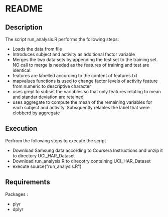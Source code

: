 # README

## Description
The script run_analysis.R performs the following steps:
    
* Loads the data from file
* Introduces subject and activity as additional factor variable
* Merges the two data sets by appending the test set to the training set. 
NO call to merge is needed as the features of training and test are identical.
* features are labelled according to the content of features.txt
* mapvalues functions is used to change factor levels of activity feature from numeric to
descriptive character
* uses grepl to subset the variables so that only features relating to  mean and standar deviation
are retained
* uses aggregate to compute the mean of the remaining variables for each subject and 
activity. Subsquently relables the label that were clobberd by aggregate

## Execution

Perfrom the following steps to execute the script

* Download Samsung data according to Coursera Instructions and unzip it to directory UCI_HAR_Dataset
* Download run_analysis.R to direcotry containing UCI_HAR_Dataset
* execute source("run_analysis.R")

## Requirements
Packages :
* plyr
* dplyr
